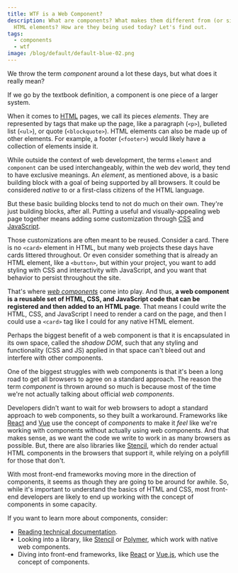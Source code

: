 ```yaml
---
title: WTF is a Web Component?
description: What are components? What makes them different from (or similar to)
  HTML elements? How are they being used today? Let's find out.
tags:
  - components
  - wtf
image: /blog/default/default-blue-02.png
---
```


We throw the term _component_ around a lot these days, but what does it really mean?

If we go by the textbook definition, a component is one piece of a larger system.

When it comes to [HTML](/blog/wtf-is-html/) pages, we call its pieces _elements_. They are represented by tags that make up the page, like a paragraph (`<p>`), bulleted list (`<ul>`), or quote (`<blockquote>`). HTML elements can also be made up of other elements. For example, a footer (`<footer>`) would likely have a collection of elements inside it.

While outside the context of web development, the terms `element` and `component` can be used interchangeably, within the web dev world, they tend to have exclusive meanings. An _element_, as mentioned above, is a basic building block with a goal of being supported by all browsers. It could be considered _native_ to or a first-class citizens of the HTML language.

But these basic building blocks tend to not do much on their own. They're just building blocks, after all. Putting a useful and visually-appealing web page together means adding some customization through [CSS](/blog/wtf-is-css/) and [JavaScript](/blog/wtf-is-javascript/).

Those customizations are often meant to be reused. Consider a card. There is no `<card>` element in HTML, but many web projects these days have cards littered throughout. Or even consider something that is already an HTML element, like a `<button>`, but within your project, you want to add styling with CSS and interactivity with JavaScript, and you want that behavior to persist throughout the site.

That's where [_web components_](https://developer.mozilla.org/en-US/docs/Web/Web_Components) come into play. And thus, **a web component is a reusable set of HTML, CSS, and JavaScript code that can be registered and then added to an HTML page**. That means I could write the HTML, CSS, and JavaScript I need to render a card on the page, and then I could use a `<card>` tag like I could for any native HTML element.

Perhaps the biggest benefit of a web component is that it is encapsulated in its own space, called the _shadow DOM_, such that any styling and functionality (CSS and JS) applied in that space can't bleed out and interfere with other components.

One of the biggest struggles with web components is that it's been a long road to get all browsers to agree on a standard approach. The reason the term _component_ is thrown around so much is because most of the time we're not actually talking about official _web components_.

Developers didn't want to wait for web browsers to adopt a standard approach to web components, so they built a workaround. Frameworks like [React](/blog/wtf-is-react/) and [Vue](https://vuejs.org/) use the concept of _components_ to make it _feel_ like we're working with components without actually using web components. And that makes sense, as we want the code we write to work in as many browsers as possible. But, there are also libraries like [Stencil](https://stenciljs.com/), which do render actual HTML components in the browsers that support it, while relying on a polyfill for those that don't.

With most front-end frameworks moving more in the direction of components, it seems as though they are going to be around for awhile. So, while it's important to understand the basics of HTML and CSS, most front-end developers are likely to end up working with the concept of components in some capacity.

If you want to learn more about components, consider:

- [Reading technical documentation](https://developer.mozilla.org/en-US/docs/Web/Web_Components).
- Looking into a library, like [Stencil](https://stenciljs.com/) or [Polymer](https://www.polymer-project.org/), which work with native web components.
- Diving into front-end frameworks, like [React](https://reactjs.org/) or [Vue.js](https://vuejs.org/), which use the concept of components.
